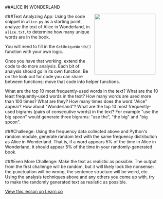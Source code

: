 
##ALICE IN WONDERLAND

###Text Analyzing App:
<img src="http://www.alice-in-wonderland.net/alicepic/alice-in-wonderland/1book33.jpg" width="200px" align="right" hspace="10">
Using the code snippet in `alice.py` as a starting point, analyze the text of Alice in Wonderland, in `alice.txt`, to determine how many unique words are in the book.

You will need to fill in the `GetUniqueWords()` function with your own logic.

Once you have that working, extend the code to do more analysis. Each bit of analysis should go in its own function. Be on the look out for code you can share between functions; move that code into helper functions.

What are the top 10 most frequently-used words in the text?
What are the 10 least frequently-used words in the text?
How many words are used more than 100 times? What are they?
How many times does the word "Alice" appear? How about "Wonderland"?
What are the top 10 most frequently-used bigrams (pairs of consecutive words) in the text? For example "use the big spoon" would generate three bigrams: "use the", "the big" and "big spoon".

###Challenge:
Using the frequency data collected above and Python's random module, generate random text with the same frequency distribution as Alice in Wonderland. That is, if a word appears 5% of the time in Alice in Wonderland, it should appear 5% of the time in your randomly-generated book.

###Even More Challenge:
Make the text as realistic as possible. The output from the first challenge will be random, but it will likely look like nonsense: the punctuation will be wrong, the sentence structure will be weird, etc. Using the analysis techniques above and any others you come up with, try to make the randomly generated text as realistic as possible.

<a href='https://learn.co/lessons/cssi-5-python-alice' data-visibility='hidden'>View this lesson on Learn.co</a>
